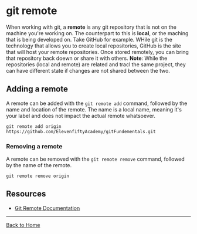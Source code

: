 # git remote

When working with git, a **remote** is any git repository that is not on the machine you're working on. The counterpart to this is **local**, or the maching that is being developed on.
Take GitHub for example. WHile git is the technology that allows you to create local repositories, GitHub is the site that will host your remote repositories. Once stored remotely, you can bring that repository back doewn or share it with others.
**Note**: While the repositories (local and remote) are related and tracl the same project, they can have different state if changes are not shared between the two.

## Adding a remote

A remote can be added with the `git remote add` command, followed by the name and location of the remote.
The name is a local name, meaning it's your label and does not impact the actual remote whatsoever.
```
git remote add origin https://github.com/ElevenfiftyAcademy/gitFundementals.git
```

### Removing a remote

A remote can be removed with the `git remote remove` command, followed by the name of the remote.
```
git remote remove origin
```

## Resources
- [Git Remote Documentation](https://git-scm.com/docs/git-remote)

---

[Back to Home](../README.md)